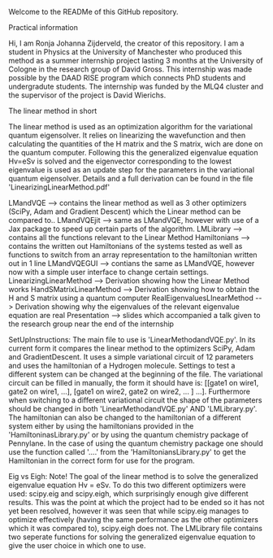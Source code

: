 
Welcome to the READMe of this GitHub repository. 

Practical information

Hi, I am Ronja Johanna Zijderveld, the creator of this repository. I am a student in Physics at the University of Manchester who produced this method as a summer internship project lasting
3 months at the University of Cologne in the research group of David Gross. This internship was made possible by the DAAD RISE program which connects PhD students and undergradute 
students. The internship was funded by the MLQ4 cluster and the supervisor of the project is David Wierichs. 

The linear method in short

The linear method is used as an optimization algorithm for the variational quantum eigensolver. It relies on linearizing the wavefunction and then calculating the quantities of the 
H matrix and the S matrix, wich are done on the quantum computer. Following this the generalized eigenvalue equation Hv=eSv is solved and the eigenvector corresponding to the lowest
eigenvalue is used as an update step for the parameters in the variational quantum eigensolver. Details and a full derivation can be found in the file 'LinearizingLinearMethod.pdf'

LMandVQE --> contains the linear method as well as 3 other optimizers (SciPy, Adam and Gradient Descent) which the Linear method can be compared to..
LMandVQEjit --> same as LMandVQE, however with use of a Jax package to speed up certain parts of the algorithm. 
LMLibrary --> contains all the functions relevant to the Linear Method
Hamiltonians --> contains the written out Hamiltonians of the systems tested as well as functions to switch from an array representation to the hamiltonian written out in 1 line
LMandVQEGUI --> contians the same as LMandVQE, however now with a simple user interface to change certain settings. 
LinearizingLinearMethod --> Derivation showing how the Linear Method works
HandSMatrixLinearMethod --> Derivation showing how to obtain the H and S matrix using a quantum computer
RealEigenvaluesLInearMethod --> Derivation showing why the eigenvalues of the relevant eigenvalue equation are real 
Presentation --> slides which accompanied a talk given to the research group near the end of the internship

SetUpInstructions:
The main file to use is 'LinearMethodandVQE.py'. In its current form it compares the linear method to the optimizers SciPy, Adam and GradientDescent. It uses a simple variational circuit of
12 parameters and uses the hamiltonian of a Hydrogen molecule. Settings to test a different system can be changed at the beginning of the file. The variational circuit can be
filled in manually, the form it should have is: [[gate1 on wire1, gate2 on wire1, ...], [gate1 on wire2, gate2 on wire2, ... ] ...]. Furthermore when switching to a different
variational circuit the shape of the parameters should be changed in both 'LinearMethodandVQE.py' AND 'LMLibrary.py'. The hamiltonian can also be changed to the hamiltonian of a 
different system either by using the hamiltonians provided in the 'HamiltoninasLibrary.py' or by using the quantum chemistry package of Pennylane. In the case of using the quantum
chemistry package one should use the function called '....' from the 'HamiltoniansLibrary.py' to get the Hamiltonian in the correct form for use for the program. 

Eig vs Eigh:
Note! The goal of the linear method is to solve the generalized eigenvalue equation Hv = eSv. To do this two different optimizers were used: scipy.eig and scipy.eigh, which surprisingly
enough give different results. This was the point at which the project had to be ended so it has not yet been resolved, however it was seen that while scipy.eig manages
to optimize effectively (having the same performance as the other optimizers which it was compared to), scipy.eigh does not. The LMLibrary file contains two seperate functions 
for solving the generalized eigenvalue equation to give the user choice in which one to use. 
